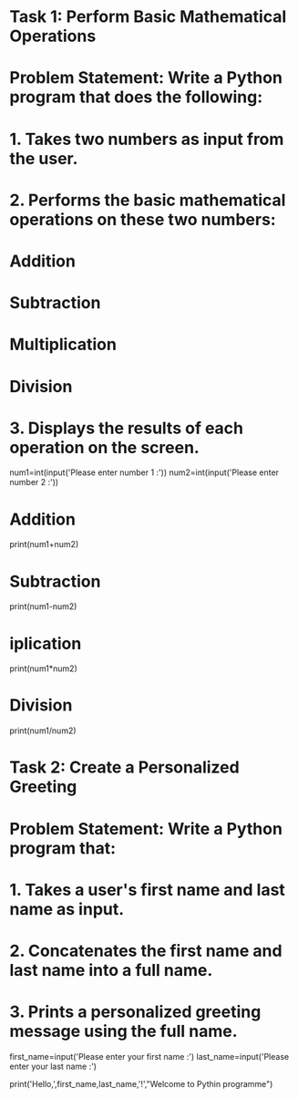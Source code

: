 # Task 1: Perform Basic Mathematical Operations
# Problem Statement: Write a Python program that does the following:
# 1.  Takes two numbers as input from the user.
# 2.  Performs the basic mathematical operations on these two numbers:
#       Addition
#       Subtraction
#       Multiplication
#       Division
# 3.  Displays the results of each operation on the screen.

num1=int(input('Please enter number 1 :'))
num2=int(input('Please enter number 2 :'))

# Addition
print(num1+num2)

# Subtraction
print(num1-num2)

# iplication
print(num1*num2)

# Division
print(num1/num2)




# Task 2: Create a Personalized Greeting
# Problem Statement: Write a Python program that:
# 1.  Takes a user's first name and last name as input.
# 2.  Concatenates the first name and last name into a full name.
# 3.  Prints a personalized greeting message using the full name.


first_name=input('Please enter your first name :')
last_name=input('Please enter your last name :')

print('Hello,',first_name,last_name,'!',"Welcome to Pythin programme")
